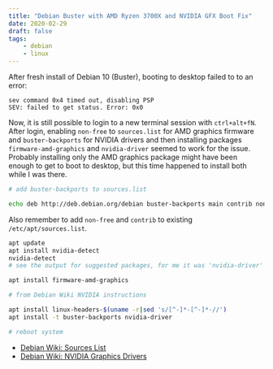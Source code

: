 ```yaml
---
title: "Debian Buster with AMD Ryzen 3700X and NVIDIA GFX Boot Fix"
date: 2020-02-29
draft: false
tags:
    - debian
    - linux
---
```


After fresh install of Debian 10 (Buster), booting to desktop failed to to an error:

```
sev command 0x4 timed out, disabling PSP
SEV: failed to get status. Error: 0x0
```

Now, it is still possible to login to a new terminal session with `ctrl+alt+fN`.
After login, enabling `non-free` to `sources.list` for AMD graphics firmware and `buster-backports` for NVIDIA drivers
and then installing packages `firmware-amd-graphics` and `nvidia-driver` seemed to work
for the issue. Probably installing only the AMD graphics package might have been enough to
get to boot to desktop, but this time happened to install both while I was there.

```bash
# add buster-backports to sources.list

echo deb http://deb.debian.org/debian buster-backports main contrib non-free | sudo tee -a /etc/apt/sources.list
```

Also remember to add `non-free` and `contrib` to existing `/etc/apt/sources.list`.

```bash
apt update
apt install nvidia-detect
nvidia-detect
# see the output for suggested packages, for me it was 'nvidia-driver'

apt install firmware-amd-graphics

# from Debian Wiki NVIDIA instructions

apt install linux-headers-$(uname -r|sed 's/[^-]*-[^-]*-//')
apt install -t buster-backports nvidia-driver

# reboot system
```

* [Debian Wiki: Sources List](https://wiki.debian.org/SourcesList)
* [Debian Wiki: NVIDIA Graphics Drivers](https://wiki.debian.org/NvidiaGraphicsDrivers#Debian_10_.22Buster.22)
